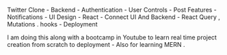 Twitter Clone 
    - Backend
        - Authentication 
        - User Controls
        - Post Features
        - Notifications
    - UI Design
        - React
    - Connect UI And Backend
        - React Query , Mutations . hooks
    - Deployment

I am doing this along with a bootcamp in Youtube to learn real time project creation from scratch to deployment - Also for learning MERN . 